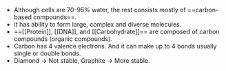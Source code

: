 - Although cells are 70-95% water, the rest consists mostly of ==carbon-based compounds==.
- It has ability to form large, complex and diverse molecules.
- ==[[Protein]], [[DNA]], and [[Carbohydrate]]== are composed of carbon compounds (organic compounds).
- Carbon has 4 valence electrons. And it can make up to 4 bonds usually single or double bonds.
- Diamond -> Not stable, Graphite -> More stable.